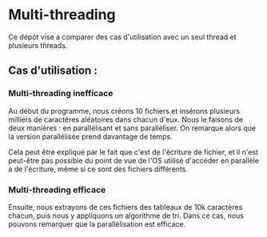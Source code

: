 # Multi-threading

Ce dépôt vise à comparer des cas d'utilisation avec un seul thread et plusieurs threads.

## Cas d'utilisation :

### Multi-threading inefficace

Au début du programme, nous créons 10 fichiers et insérons plusieurs milliers de caractères aléatoires dans chacun d'eux. Nous le faisons de deux manières : en parallélisant et sans paralléliser. On remarque alors que la version parallélisée prend davantage de temps.

Cela peut être expliqué par le fait que c'est de l'écriture de fichier, et il n'est peut-être pas possible du point de vue de l'OS utilisé d'accéder en parallèle à de l'écriture, même si ce sont des fichiers différents.

### Multi-threading efficace

Ensuite, nous extrayons de ces fichiers des tableaux de 10k caractères chacun, puis nous y appliquons un algorithme de tri. Dans ce cas, nous pouvons remarquer que la parallélisation est efficace.
